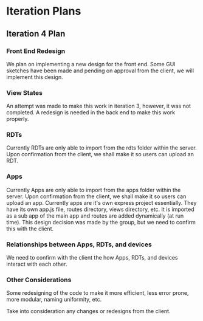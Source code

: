 # Iteration Plans

## Iteration 4 Plan



### Front End Redesign

We plan on implementing a new design for the front end. Some GUI sketches have been made and pending on approval from the client, we will implement this design.

### View States

An attempt was made to make this work in iteration 3, however, it was not completed. A redesign is needed in the back end to make this work properly.

### RDTs

Currently RDTs are only able to import from the rdts folder within the server. Upon confirmation from the client, we shall make it so users can upload an RDT.

### Apps

Currently Apps are only able to import from the apps folder within the server. Upon confirmation from the client, we shall make it so users can upload an app. Currently apps are it's own express project essentially. They have its own app.js file, routes directory, views directory, etc. It is imported as a sub app of the main app and routes are added dynamically (at run time). This design decision was made by the group, but we need to confirm this with the client.

### Relationships between Apps, RDTs, and devices

We need to confirm with the client the how Apps, RDTs, and devices interact with each other.

### Other Considerations

Some redesigning of the code to make it more efficient, less error prone, more modular, naming uniformity, etc. 

Take into consideration any changes or redesigns from the client.



